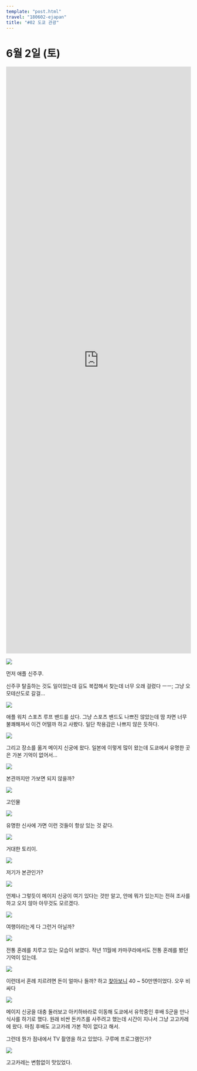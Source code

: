 ```yaml
---
template: "post.html"
travel: "180602-ejapan"
title: "#02 도쿄 관광"
---
```


# 6월 2일 (토)

<iframe src="https://www.google.com/maps/embed?pb=!1m14!1m8!1m3!1d9167.437689658791!2d139.69985074377192!3d35.67260216650685!3m2!1i1024!2i768!4f13.1!3m3!1m2!1s0x0%3A0x8fca893849103f73!2z66mU7J207KeAIOyLoOq2gQ!5e0!3m2!1sko!2skr!4v1529824997471" style="width: 100%; height: 40vh" frameborder="0" style="border:0" allowfullscreen></iframe>

![](/180602-ejapan/02_01.jpg)

먼저 애플 신주쿠.

신주쿠 탈출하는 것도 일이었는데 길도 복잡해서 찾는데 너무 오래 걸렸다 ㅡㅡ;
그냥 오모테산도로 갈걸...

![](/180602-ejapan/02_02.jpg)

애플 워치 스포츠 루프 밴드를 샀다.
그냥 스포츠 밴드도 나쁘진 않았는데 땀 차면 너무 불쾌해져서 이건 어떨까 하고 사봤다.
일단 착용감은 나쁘지 않은 듯하다.

![](/180602-ejapan/02_03.jpg)

그리고 장소를 옮겨 메이지 신궁에 왔다.
일본에 이렇게 많이 왔는데 도쿄에서 유명한 곳은 가본 기억이 없어서...

![](/180602-ejapan/02_04.jpg)

본관까지만 가보면 되지 않을까?

![](/180602-ejapan/02_05.jpg)

고인물

![](/180602-ejapan/02_06.jpg)

유명한 신사에 가면 이런 것들이 항상 있는 것 같다.

![](/180602-ejapan/02_07.jpg)

거대한 토리이.

![](/180602-ejapan/02_08.jpg)

저기가 본관인가?

![](/180602-ejapan/02_09.jpg)

언제나 그렇듯이 메이지 신궁이 여기 있다는 것만 알고, 안에 뭐가 있는지는 전혀 조사를 하고 오지 않아 아무것도 모르겠다.

![](/180602-ejapan/02_10.jpg)

여행이라는게 다 그런거 아닐까?

![](/180602-ejapan/02_11.jpg)

전통 혼례를 치루고 있는 모습이 보였다.
작년 11월에 카마쿠라에서도 전통 혼례를 봤던 기억이 있는데.

![](/180602-ejapan/02_12.jpg)

이런데서 혼례 치르려면 돈이 얼마나 들까?
하고 [찾아보니](http://www.meijikinenkan.gr.jp/jingukyosiki/plan/index.html) 40 ~ 50만엔이었다.
오우 비싸다

![](/180602-ejapan/02_13.jpg)

메이지 신궁을 대충 둘러보고 아키하바라로 이동해 도쿄에서 유학중인 후배 S군을 만나 식사를 하기로 했다.
원래 비싼 돈카츠를 사주려고 했는데 시간이 지나서 그냥 고고카레에 왔다.
마침 후배도 고고카레 가본 적이 없다고 해서.

그런데 뭔가 점내에서 TV 촬영을 하고 있었다.
구루메 프로그램인가?

![](/180602-ejapan/02_14.jpg)

고고카레는 변함없이 맛있었다.
